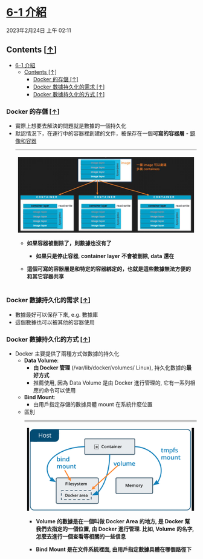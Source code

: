 <!-- This md file is originally converted from onenote -->

# [6-1 介紹](https://dockertips.readthedocs.io/en/latest/docker-volume/intro.html)

2023年2月24日
上午 02:11

## Contents [[↑](#6-1-介紹)]

- [6-1 介紹](#6-1-介紹)
  - [Contents \[↑\]](#contents-)
    - [Docker 的存儲 \[↑\]](#docker-的存儲-)
    - [Docker 數據持久化的需求 \[↑\]](#docker-數據持久化的需求-)
    - [Docker 數據持久化的方式 \[↑\]](#docker-數據持久化的方式-)

### Docker 的存儲 [[↑](#6-1-介紹)]

- 實際上想要去解決的問題就是數據的一個持久化
- 默認情況下，在運行中的容器裡創建的文件，被保存在一個**可寫的容器層** - [鏡像和容器](../3-quick-start/3-2-image-and-container.md)
  <table>
    <colgroup>
      <col style="width: 100%" />
    </colgroup>
    <thead>
      <tr class="header">
        <th>
          <p><img src="assets/000_6-1_介紹_000.png" /></p>
          <ul class="incremental">
            <li>
              <p>如果容器被刪除了，則數據也沒有了</p>
              <ul class="incremental">
                <li>
                  <p>如果只是停止容器, container layer 不會被刪除, data 還在</p>
                </li>
              </ul>
            </li>
            <li>
              <p>這個可寫的容器層是和特定的<strong>容器綁定的</strong>，也就是這些<strong>數據無法</strong>方便的<strong>和其它容器共享</strong></p>
            </li>
          </ul>
        </th>
      </tr>
    </thead>
    <tbody>
    </tbody>
  </table>

### Docker 數據持久化的需求 [[↑](#6-1-介紹)]

- 數據最好可以保存下來, e.g. 數據庫
- 這個數據也可以被其他的容器使用

### Docker 數據持久化的方式 [[↑](#6-1-介紹)]

- Docker 主要提供了兩種方式做數據的持久化
  - **Data Volume**:
    - **由 Docker 管理** (/var/lib/docker/volumes/ Linux), 持久化數據的**最好方式**
    - 推薦使用, 因為 Data Volume 是由 Docker 進行管理的, 它有一系列相應的命令可以使用
  - **Bind Mount**:
    - 由用戶指定存儲的數據具體 mount 在系統什麼位置
  - 區別
    <table>
      <colgroup>
        <col style="width: 100%" />
      </colgroup>
      <thead>
        <tr class="header">
          <th>
            <p><img src="assets/000_6-1_介紹_001.png" /></p>
            <ul class="incremental">
              <li>
                <p>Volume 的數據是在一個叫做 Docker Area 的地方, 是 Docker 幫我們去指定的一個位置, 由 Docker 進行管理. 比如, Volume 的名字,
                  怎麼去進行一個查看等相關的一些信息</p>
              </li>
              <li>
                <p>Bind Mount 是在文件系統裡面, 由用戶指定數據具體在哪個路徑下</p>
              </li>
            </ul>
          </th>
        </tr>
      </thead>
      <tbody>
      </tbody>
    </table>
